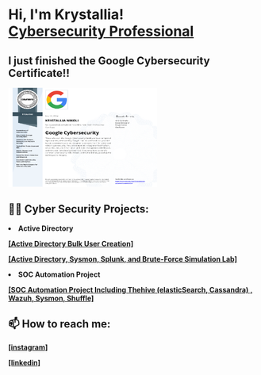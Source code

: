 <h1>Hi, I'm Krystallia! <br/> <a href="https://www.linkedin.com/in/krystallia-nikoli/">Cybersecurity Professional</a>
<h2> I just finished the Google Cybersecurity Certificate!!</h2>
<img src="/Certificate.png" alt="Certificate" width="300" height="200">
<h2>👨‍💻 Cyber Security Projects:</h2>
<li> <b>Active Directory</b> </li>
<p><b><a href="https://github.com/Krystalliaa/AD_PS"> [Active Directory Bulk User Creation]</a></b></p>
<p> <b><a href="https://github.com/Krystalliaa/ActiveDirectoryLab"> [Active Directory, Sysmon, Splunk, and Brute-Force Simulation Lab]</a></b></p>
<li><b>SOC Automation Project</b></li>
<p><b><a href="https://github.com/Krystalliaa/SOC-Automation-Project"> [SOC Automation Project Including Thehive (elasticSearch, Cassandra) , Wazuh, Sysmon, Shuffle]</a></b></p>





<h2> 📫 How to reach me: </h2>



<b><a href="https://www.instagram.com/krystalliaaa/"> [instagram]</a></b>

<b><a href="https://www.linkedin.com/in/krystallia-nikoli/"> [linkedin]</a></b>

<!--
**Krystalliaa/Krystalliaa** is a ✨ _special_ ✨ repository because its `README.md` (this file) appears on your GitHub profile.

Here are some ideas to get you started:

- 🔭 I’m currently working on ...
- 🌱 I’m currently learning ...
- 👯 I’m looking to collaborate on ...
- 🤔 I’m looking for help with ...
- 💬 Ask me about ...
- 📫 How to reach me: ...
- 😄 Pronouns: ...
- ⚡ Fun fact: ...
-->
